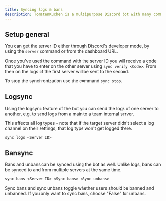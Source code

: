 ```yaml
---
title: Syncing logs & bans
description: TomatenKuchen is a multipurpose Discord bot with many common and innovative features for your server. This page helps you with the log and ban sync feature.
---
```


## Setup general

You can get the server ID either through Discord's developer mode, by using the `server` command or from the dashboard URL.

Once you've used the command with the server ID you will receive a code that you have to enter on the other server using `sync verify <Code>`. From then on the logs of the first server will be sent to the second.

To stop the synchronization use the command `sync stop`.

## Logsync

Using the logsync feature of the bot you can send the logs of one server to another, e.g. to send logs from a main to a team internal server.

This affects all log types - note that if the target server didn't select a log channel on their settings, that log type won't get logged there.

`sync logs <Server ID>`

## Bansync

Bans and unbans can be synced using the bot as well. Unlike logs, bans can be synced to and from multiple servers at the same time.

`sync bans <Server ID> <Sync bans> <Sync unbans>`

Sync bans and sync unbans toggle whether users should be banned and unbanned. If you only want to sync bans, choose "False" for unbans.
